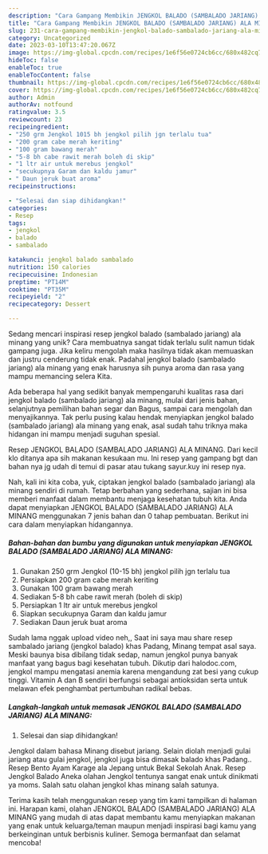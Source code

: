 ```yaml
---
description: "Cara Gampang Membikin JENGKOL BALADO (SAMBALADO JARIANG) ALA MINANG yang Bisa Manjain Lidah"
title: "Cara Gampang Membikin JENGKOL BALADO (SAMBALADO JARIANG) ALA MINANG yang Bisa Manjain Lidah"
slug: 231-cara-gampang-membikin-jengkol-balado-sambalado-jariang-ala-minang-yang-bisa-manjain-lidah
category: Uncategorized
date: 2023-03-10T13:47:20.067Z
image: https://img-global.cpcdn.com/recipes/1e6f56e0724cb6cc/680x482cq70/jengkol-balado-sambalado-jariang-ala-minang-foto-resep-utama.jpg
hideToc: false
enableToc: true
enableTocContent: false
thumbnail: https://img-global.cpcdn.com/recipes/1e6f56e0724cb6cc/680x482cq70/jengkol-balado-sambalado-jariang-ala-minang-foto-resep-utama.jpg
cover: https://img-global.cpcdn.com/recipes/1e6f56e0724cb6cc/680x482cq70/jengkol-balado-sambalado-jariang-ala-minang-foto-resep-utama.jpg
author: Admin
authorAv: notfound
ratingvalue: 3.5
reviewcount: 23
recipeingredient:
- "250 grm Jengkol 1015 bh jengkol pilih jgn terlalu tua"
- "200 gram cabe merah keriting"
- "100 gram bawang merah"
- "5-8 bh cabe rawit merah boleh di skip"
- "1 ltr air untuk merebus jengkol"
- "secukupnya Garam dan kaldu jamur"
- " Daun jeruk buat aroma"
recipeinstructions:

- "Selesai dan siap dihidangkan!"
categories:
- Resep
tags:
- jengkol
- balado
- sambalado

katakunci: jengkol balado sambalado 
nutrition: 150 calories
recipecuisine: Indonesian
preptime: "PT14M"
cooktime: "PT35M"
recipeyield: "2"
recipecategory: Dessert

---
```





Sedang mencari inspirasi resep jengkol balado (sambalado jariang) ala minang yang unik? Cara membuatnya sangat tidak terlalu sulit namun tidak gampang juga. Jika keliru mengolah maka hasilnya tidak akan memuaskan dan justru cenderung tidak enak. Padahal jengkol balado (sambalado jariang) ala minang yang enak harusnya sih punya aroma dan rasa yang mampu memancing selera Kita.





Ada beberapa hal yang sedikit banyak mempengaruhi kualitas rasa dari jengkol balado (sambalado jariang) ala minang, mulai dari jenis bahan, selanjutnya pemilihan bahan segar dan Bagus, sampai cara mengolah dan menyajikannya. Tak perlu pusing kalau hendak menyiapkan jengkol balado (sambalado jariang) ala minang yang enak,      asal sudah tahu triknya maka hidangan ini mampu menjadi suguhan spesial.














Resep JENGKOL BALADO (SAMBALADO JARIANG) ALA MINANG. Dari kecil klo ditanya apa sih makanan kesukaan mu. Ini resep yang gampang bgt dan bahan nya jg udah di temui di pasar atau tukang sayur.kuy ini resep nya.






Nah, kali ini kita coba, yuk, ciptakan jengkol balado (sambalado jariang) ala minang sendiri di rumah. Tetap berbahan yang sederhana, sajian ini bisa memberi manfaat dalam membantu menjaga kesehatan tubuh kita. Anda dapat menyiapkan JENGKOL BALADO (SAMBALADO JARIANG) ALA MINANG menggunakan 7 jenis bahan dan 0 tahap pembuatan. Berikut ini cara dalam menyiapkan hidangannya.

<!--inarticleads1-->

##### Bahan-bahan dan bumbu yang digunakan untuk menyiapkan JENGKOL BALADO (SAMBALADO JARIANG) ALA MINANG:

1. Gunakan 250 grm Jengkol (10-15 bh) jengkol pilih jgn terlalu tua
1. Persiapkan 200 gram cabe merah keriting
1. Gunakan 100 gram bawang merah
1. Sediakan 5-8 bh cabe rawit merah (boleh di skip)
1. Persiapkan 1 ltr air untuk merebus jengkol
1. Siapkan secukupnya Garam dan kaldu jamur
1. Sediakan  Daun jeruk buat aroma


Sudah lama nggak upload video neh,, Saat ini saya mau share resep sambalado jariang (jengkol balado) khas Padang, Minang tempat asal saya. Meski baunya bisa dibilang tidak sedap, namun jengkol punya banyak manfaat yang bagus bagi kesehatan tubuh. Dikutip dari halodoc.com, jengkol mampu mengatasi anemia karena mengandung zat besi yang cukup tinggi. Vitamin A dan B sendiri berfungsi sebagai antioksidan serta untuk melawan efek penghambat pertumbuhan radikal bebas. 

<!--inarticleads2-->

##### Langkah-langkah untuk memasak JENGKOL BALADO (SAMBALADO JARIANG) ALA MINANG:


1. Selesai dan siap dihidangkan!

Jengkol dalam bahasa Minang disebut jariang. Selain diolah menjadi gulai jariang atau gulai jengkol, jengkol juga bisa dimasak balado khas Padang.. Resep Bento Ayam Karage ala Jepang untuk Bekal Sekolah Anak. Resep Jengkol Balado Aneka olahan Jengkol tentunya sangat enak untuk dinikmati ya moms. Salah satu olahan jengkol khas minang salah satunya. 

Terima kasih telah menggunakan resep yang tim kami tampilkan di halaman ini. Harapan kami, olahan JENGKOL BALADO (SAMBALADO JARIANG) ALA MINANG yang mudah di atas dapat membantu kamu menyiapkan makanan yang enak untuk keluarga/teman maupun menjadi inspirasi bagi kamu yang berkeinginan untuk berbisnis kuliner. Semoga bermanfaat dan selamat mencoba!
